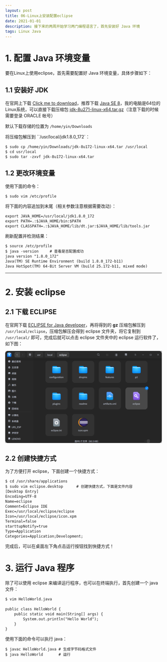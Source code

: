 ```yaml
---
layout: post
title: 06-Linux上安装配置eclipse
date: 2021-01-01
description: 接下来的两周开始学习两门编程语言了，首先安装好 Java 环境
tags: Linux Java
---
```


# 1. 配置 Java 环境变量

要在Linux上使用eclipse，首先需要配置好 Java 环境变量，具体步骤如下：

## 1.1 安装好 JDK

在官网上下载 [Click me to download](https://www.oracle.com/cn/java/technologies/javase-downloads.html)，推荐下载 [Java SE 8](https://www.oracle.com/cn/java/technologies/javase/javase-jdk8-downloads.html)，我的电脑是64位的Linux系统，可以直接下载压缩包 [jdk-8u271-linux-x64.tar.gz](https://www.oracle.com/cn/java/technologies/javase/javase-jdk8-downloads.html#license-lightbox)（注意下载的时候需要登录 ORACLE 帐号）

默认下载存储的位置为 `/home/yin/Downloads`

将压缩包解压到 ``/usr/local/jdk1.8.0_172`：

```shell
$ sudo cp /home/yin/Downloads/jdk-8u172-linux-x64.tar /usr/local
$ cd usr/local
$ sudo tar -zxvf jdk-8u172-linux-x64.tar
```

## 1.2 更改环境变量

使用下面的命令：

```shell
$ sudo vim /etc/profile
```

将下面的内容追加到末尾（相关参数注意根据需要改动）：

```shell
export JAVA_HOME=/usr/local/jdk1.8.0_172
export PATH=.:$JAVA_HOME/bin:$PATH
export CLASSPATH=.:$JAVA_HOME/lib/dt.jar:$JAVA_HOME/lib/tools.jar
```

刷新配置并检测结果：

```shell
$ source /etc/profile
$ java -version		# 查看是否配置成功
java version "1.8.0_172"
Java(TM) SE Runtime Environment (build 1.8.0_172-b11)
Java HotSpot(TM) 64-Bit Server VM (build 25.172-b11, mixed mode)
```

---

# 2. 安装 eclipse

## 2.1 下载 ECLIPSE

在官网下载 [ECLIPSE for Java developer](https://www.eclipse.org/downloads/download.php?file=/technology/epp/downloads/release/2020-12/R/eclipse-java-2020-12-R-linux-gtk-x86_64.tar.gz)，再将得到的 **gz** 压缩包解压到 `/usr/local/eclipse`，压缩包解压会得到 eclipse 文件夹，将它复制到 `/usr/local/` 即可，完成后就可以点击 eclipse 文件夹中的 eclipse 运行软件了，如下图：

<img src="/images/posts/blogImages/image-20201231210908855.png" width=720>



## 2.2 创建快捷方式

为了方便打开 eclipse，下面创建一个快捷方式：

```shell
$ cd /usr/share/applications
$ sudo vim eclipse.desktop		# 创建快捷方式，下面是文件内容
[Desktop Entry]
Encoding=UTF-8
Name=eclipse
Comment=Eclipse IDE
Exec=/usr/local/eclipse/eclipse        
Icon=/usr/local/eclipse/icon.xpm
Terminal=false
starttupNotify=true
Type=Application
Categories=Application;Development;
```

完成后，可以在桌面左下角点击运行按钮找到快捷方式！



# 3. 运行 Java 程序

除了可以使用 eclipse 来编译运行程序，也可以在终端执行，首先创建一个 java 文件：

```shell
$ vim HelloWorld.java

public class HelloWorld {
    public static void main(String[] args) {
        System.out.println("Hello World");
    }
}
```

使用下面的命令可以执行 java：

```shell
$ javac HelloWorld.java	# 生成字节码格式文件
$ java HelloWorld		# 运行
```
